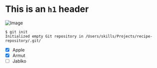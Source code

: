 # This is an `h1` header

![Image](https://camo.githubusercontent.com/fd4b481746fdc3fa572431efa66a5e9e2eb8e6d80b06565ba1ed1a50d54925e7/68747470733a2f2f6f63746f6465782e6769746875622e636f6d2f696d616765732f79616b746f6361742e706e67)

```
$ git init
Initialized empty Git repository in /Users/skills/Projects/recipe-repository/.git/
```

- [x] Apple
- [x] Armut
- [ ] Jablko
